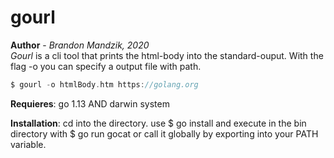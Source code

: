 # gourl
__Author__ - _Brandon Mandzik, 2020_ <br>
_Gourl_  is a cli tool that prints the html-body into the standard-ouput. With the flag -o you can specify a output file with path. 
```go
$ gourl -o htmlBody.htm https://golang.org
```

__Requieres__: go 1.13 AND darwin system

__Installation__:
cd into the directory. use $ go install and execute in the bin directory with $ go run gocat or call it globally by exporting into your PATH variable.

